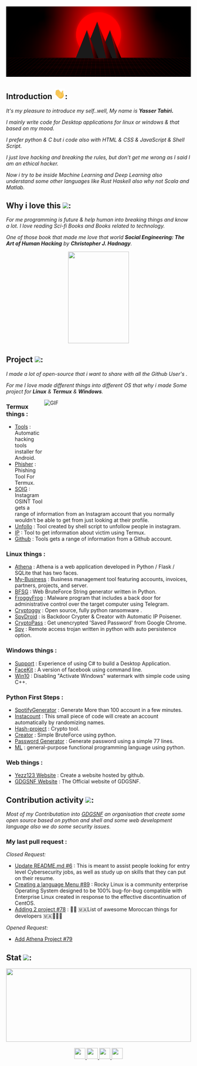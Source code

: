 <p align="center"> 
    <img src="https://github.com/yezz123/yezz123/blob/master/img/Cover.png">
</p>

## Introduction <img src="https://raw.githubusercontent.com/ABSphreak/ABSphreak/master/gifs/Hi.gif" width="30px">:

<i>It's my pleasure to introduce my self..well, My name is <b>Yasser Tahiri. </b>

I mainly write code for Desktop applications for linux or windows & that based on my mood.

I prefer python & C but i code also with HTML & CSS & JavaScript & Shell Script.

I just love hacking and breaking the rules, but don’t get me wrong as I said I am an ethical hacker.

Now i try to be inside Machine Learning and Deep Learning also understand some other languages like Rust Haskell also why not Scala and Matlab.</i>

## Why i love this <img src="https://media.giphy.com/media/LpDmM2wSt6Hm5fKJVa/giphy.gif" width="30px">:

<i>For me programming is future & help human into breaking things and know a lot.
I love reading Sci-fi Books and Books related to technology.

One of those book that made me love that world <b>Social Engineering: The Art of Human Hacking</b> by <b>Christopher J. Hadnagy</b>.</i>
[<p align="center"> <img src="https://github.com/yezz123/yezz123/blob/master/img\The Art of Human Hacking.jpg" width="166.5" height="249.5">](https://www.amazon.com/Social-Engineering-Art-Human-Hacking/dp/0470639539)

## Project <img src="https://media.giphy.com/media/gH85KtY9fX2yd9eG4F/giphy-downsized.gif" width="30px">:

<i>I made a lot of open-source that i want to share with all the Github User's .

For me I love made different things into different OS that why i made Some project for <b>Linux</b> & <b>Termux</b> & <b>Windows</b>.</i>

<img align="right" alt="GIF" src="https://i.imgur.com/OTKgDSt.gif" width="400" height="300" />

### Termux things :
-   [Tools](https://github.com/yezz123/tools) : Automatic hacking tools installer for Android.
-   [Phisher](https://github.com/yezz123/Phisher) : Phishing Tool For Termux.
-   [SOIG](https://github.com/yezz123/SoIG) : Instagram OSINT Tool gets a range of information from an Instagram account that you normally wouldn't be able to get from just looking at their profile.
-   [Unfollo](https://github.com/yezz123/unfollo) : Tool created by shell script to unfollow people in instagram.
-   [IP](https://github.com/yezz123/IP) : Tool to get information about victim using Termux.
-   [Github](https://github.com/yezz123/github) : Tools gets a range of information from a Github account.

### Linux things :
-   [Athena](https://github.com/GDGSNF/Athena) : Athena is a web application developed in Python / Flask / SQLite that has two faces.
-   [My-Business](https://github.com/GDGSNF/My-Business) : Business management tool featuring accounts, invoices, partners, projects, and server.
-   [BFSG](https://github.com/Collector0/BFSG) : Web BruteForce String generator written in Python.
-   [FroggyFrog](https://github.com/GDGSNF/FroggyFrog) : Malware program that includes a back door for administrative control over the target computer using Telegram.
-   [Cryptoggy](https://github.com/yezz123/Cryptoggy) : Open source, fully python ransomware .
-   [SpyDroid](https://github.com/yezz123/SpyDroid) : is Backdoor Crypter & Creator with Automatic IP Poisener.
-   [CryptoPass](https://github.com/yezz123/CryptoPass) : Get unencrypted 'Saved Password' from Google Chrome.
-   [Spy](https://github.com/yezz123/spy) : Remote access trojan written in python with auto persistence option.

### Windows things :
-   [Support](https://github.com/Collector0/Support) : Experience of using C# to build a Desktop Application.
-   [FaceKit](https://github.com/Py-Project/FaceKit) : A version of facebook using command line.
-   [Win10](https://github.com/GDGSNF/Win10) : Disabling "Activate Windows" watermark with simple code using C++.

### Python First Steps :
-   [SpotifyGenerator](https://github.com/yezz123/SpotifyGenerator) : Generate More than 100 account in a few minutes.
-   [Instacount](https://github.com/yezz123/Instacount) : This small piece of code will create an account automatically by randomizing names.
-   [Hash-project](https://github.com/yezz123/Hash-project) : Crypto tool.
-   [Creator](https://github.com/yezz123/Creator) : Simple BruteForce using python.
-   [Password Generator](https://github.com/yezz123/password_generator) : Generate password using a simple 77 lines.
-   [ML](https://github.com/yezz123/ML) : general-purpose functional programming language using python.

### Web things :
-   [Yezz123 Website](https://github.com/yezz123/yezz123.github.io) : Create a website hosted by github.
-   [GDGSNF Website](https://github.com/GDGSNF/GDGSNF.github.io) : The Official website of GDGSNF.

## Contribution activity <img src="https://media.giphy.com/media/Z6wxlelBagpIa4HNhV/giphy.gif" width="30px">:

<i>Most of my Contributation into [GDGSNF](https://github.com/GDGSNF) an organisation that create some open source based on python and shell and some web development language also we do some security issues.</i>

### My last pull request :

<i>Closed Request:</i>

-   [Update README.md #6](https://github.com/harisqazi1/Cybersecurity/pull/6) : This is meant to assist people looking for entry level Cybersecurity jobs, as well as study up on skills that they can put on their resume.
-   [Creating a language Menu #89](https://github.com/rocky-linux/rocky/pull/89) : Rocky Linux is a community enterprise Operating System designed to be 100% bug-for-bug compatible with Enterprise Linux created in response to the effective discontinuation of CentOS.
-   [Adding 2 project #78](https://github.com/DevC-Casa/awesome-morocco/pull/78) : 👩‍💻 🇲🇦List of awesome Moroccan things for developers 🇲🇦👨🏻‍💻

<i>Opened Request:</i>

-   [Add Athena Project #79](https://github.com/DevC-Casa/awesome-morocco/pull/79) 

## Stat <img src="https://media.giphy.com/media/C4b6GwFKbYxK8/giphy.gif" width="30px">:

<p align="center">

<img width="100%" height="200" src="https://github-readme-stats.vercel.app/api?username=yezz123&show_icons=true&theme=gotham"></a>

</p>


<p align="center">
  <a href="https://www.instagram.com/froggy__19/">
    <img src="https://simpleicons.org/icons/instagram.svg" width="30" height="30">
    </a>
  <a href="https://www.linkedin.com/in/yasser-tahiri-14765b1a0/">
    <img src="https://simpleicons.org/icons/linkedin.svg" width="30" height="30">
    </a>
  <a href="https://twitter.com/THyasser1">
    <img src="https://simpleicons.org/icons/twitter.svg" width="30" height="30">
    </a>
  <a href="https://www.facebook.com/xoxo00y/">
    <img src="https://simpleicons.org/icons/facebook.svg" width="30" height="30">
    </a>
</p>
